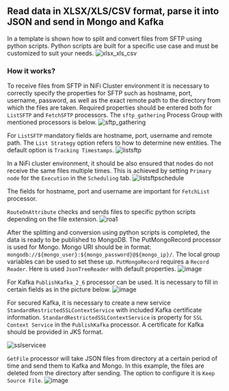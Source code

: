 ## Read data in XLSX/XLS/CSV format, parse it into JSON and send  in Mongo and Kafka
In a  template is shown how to split and convert files from SFTP using python scripts. Python scripts are built for a specific use case and must be customized to suit your needs.
![xlsx_xls_csv](https://user-images.githubusercontent.com/84182102/189154319-3125e39f-7f60-424b-914b-50510d4d115a.JPG)

### How it works?
To receive files from SFTP  in NiFi Cluster environment it is necessary to correctly specify the properties for SFTP such as hostname, port, username, password, as well as the exact remote path to the directory from which the files are taken. Required properties should be entered both for ```ListSFTP``` and ```FetchSFTP``` processors. The ```sftp_gathering``` Process Group with mentioned processors is below.
![sftp_gathering](https://user-images.githubusercontent.com/84182102/189154756-0f903cbb-e1a2-40f0-a62f-bb303863e813.JPG)

For ```ListSFTP``` mandatory fields are hostname, port, username and remote path. The ```List Strategy``` option refers to how to determine new entities. The default option is ```Tracking Timestamps```.
![listsftp](https://user-images.githubusercontent.com/84182102/189674459-f94b671e-c6ea-4615-95f5-6cf2f798f211.JPG)

In a NiFi cluster environment, it should be also ensured that nodes do not receive the same files multiple times. This is achieved by setting ```Primary node``` for the ```Execution``` in the ```Scheduling``` tab. 
![listsftpschedule](https://user-images.githubusercontent.com/84182102/189674620-2dae0f65-8c2f-4ebb-a8e1-11e0e3d1f312.JPG)

The fields for hostname, port and username are important for ```FetchList``` processor.

```RouteOnAttribute``` checks and sends files to specific python scripts depending on the file extension.
![roa1](https://user-images.githubusercontent.com/84182102/189688563-4721b49c-31bc-47e1-a7ae-9c2ca5bf8897.JPG)

After the splitting and conversion using python scripts is completed, the data is ready to be published to MongoDB. The PutMongoRecord processor is used for Mongo.
Mongo URI should be in format: ```mongodb://${mongo_user}:${mongo_password}@${mongo_ip}/```. The local group variables can be used to set these up. ```PutMongoRecord``` requires a ```Record Reader```. Here is used ```JsonTreeReader``` with default properties.
![image](https://user-images.githubusercontent.com/84182102/189681415-d12098c2-528b-4b0e-a13d-dc22fb53320f.png)

For Kafka  ```PublishKafka_2_6``` processor can be used. It is necessary to fill in certain fields as in the picture below.
![image](https://user-images.githubusercontent.com/84182102/189682664-5da5e462-0ca9-4c73-b97b-fd7fd04678a1.png)

For secured Kafka, it is necessary to create a new service ```StandardRestrictedSSLContextService``` with included Kafka certificate information. ```StandardRestrictedSSLContextService```  is  property for ```SSL Context Service``` in the ```PublishKafka``` processor. A certificate for Kafka  should be provided in JKS format.

![sslservicee](https://user-images.githubusercontent.com/84182102/189151327-8e07fcbe-23e7-4352-b658-ea68e7f4c578.JPG)

```GetFile``` processor will take JSON files from directory at a certain period of  time and send them to Kafka and Mongo.  In this example, the files are deleted from the directory after sending. The option to configure it is ```Keep Source File```.
![image](https://user-images.githubusercontent.com/84182102/189687345-a4ff7cea-ae01-48df-b7c0-0089aee53d20.png)



